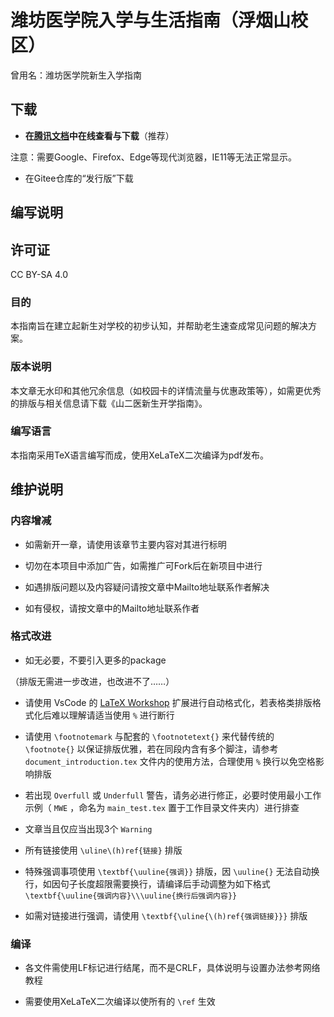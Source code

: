 # 潍坊医学院入学与生活指南（浮烟山校区）

曾用名：潍坊医学院新生入学指南

## 下载

- **在[腾讯文档](https://docs.qq.com/s/ETcQ-ZFSrSsh6MK9bm773q)中在线查看与下载**（推荐）

注意：需要Google、Firefox、Edge等现代浏览器，IE11等无法正常显示。

- 在Gitee仓库的“发行版”下载

## 编写说明

## 许可证

CC BY-SA 4.0

### 目的

本指南旨在建立起新生对学校的初步认知，并帮助老生速查成常见问题的解决方案。

### 版本说明

本文章无水印和其他冗余信息（如校园卡的详情流量与优惠政策等），如需更优秀的排版与相关信息请下载《山二医新生开学指南》。

### 编写语言

本指南采用TeX语言编写而成，使用XeLaTeX二次编译为pdf发布。

## 维护说明

### 内容增减

- 如需新开一章，请使用该章节主要内容对其进行标明

- 切勿在本项目中添加广告，如需推广可Fork后在新项目中进行

- 如遇排版问题以及内容疑问请按文章中Mailto地址联系作者解决

- 如有侵权，请按文章中的Mailto地址联系作者

### 格式改进

- 如无必要，不要引入更多的package

（排版无需进一步改进，也改进不了……）

- 请使用 VsCode 的 [LaTeX Workshop](https://marketplace.visualstudio.com/items?itemName=James-Yu.latex-workshop) 扩展进行自动格式化，若表格类排版格式化后难以理解请适当使用 `%` 进行断行

- 请使用 `\footnotemark` 与配套的 `\footnotetext{}` 来代替传统的 `\footnote{}` 以保证排版优雅，若在同段内含有多个脚注，请参考 `document_introduction.tex` 文件内的使用方法，合理使用 `%` 换行以免空格影响排版

- 若出现 `Overfull` 或 `Underfull` 警告，请务必进行修正，必要时使用最小工作示例（ `MWE` ，命名为 `main_test.tex` 置于工作目录文件夹内）进行排查

- 文章当且仅应当出现3个 `Warning`

- 所有链接使用 `\uline\(h)ref{链接}` 排版

- 特殊强调事项使用 `\textbf{\uuline{强调}}` 排版，因 `\uuline{}` 无法自动换行，如因句子长度超限需要换行，请编译后手动调整为如下格式 `\textbf{\uuline{强调内容}\\\uuline{换行后强调内容}}`

- 如需对链接进行强调，请使用 `\textbf{\uline{\(h)ref{强调链接}}}` 排版

### 编译

- 各文件需使用LF标记进行结尾，而不是CRLF，具体说明与设置办法参考网络教程

- 需要使用XeLaTeX二次编译以使所有的 `\ref` 生效
